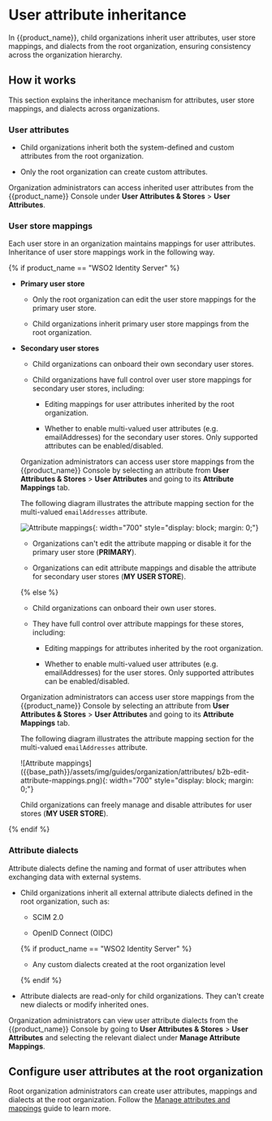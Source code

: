 # User attribute inheritance

In {{product_name}}, child organizations inherit user attributes, user store mappings, and dialects from the root organization, ensuring consistency across the organization hierarchy.

## How it works

This section explains the inheritance mechanism for attributes, user store mappings, and dialects across organizations.

### User attributes

- Child organizations inherit both the system-defined and custom attributes from the root organization.

- Only the root organization can create custom attributes.

Organization administrators can access inherited user attributes from the {{product_name}} Console under **User Attributes & Stores** > **User Attributes**.

### User store mappings

Each user store in an organization maintains mappings for user attributes. Inheritance of user store mappings work in the following way.

{% if product_name == "WSO2 Identity Server" %}
- **Primary user store**

    - Only the root organization can edit the user store mappings for the primary user store.

    - Child organizations inherit primary user store mappings from the root organization.

- **Secondary user stores**

    - Child organizations can onboard their own secondary user stores.

    - Child organizations have full control over user store mappings for secondary user stores, including:

        - Editing mappings for user attributes inherited by the root organization.

        - Whether to enable multi-valued user attributes (e.g. emailAddresses) for the secondary user stores. Only supported attributes can be enabled/disabled.

    Organization administrators can access user store mappings from the {{product_name}} Console by selecting an attribute from **User Attributes & Stores** > **User Attributes** and going to its **Attribute Mappings** tab.

    The following diagram illustrates the attribute mapping section for the multi-valued `emailAddresses` attribute.

    ![Attribute mappings]({{base_path}}/assets/img/guides/organization/attributes/b2b-edit-attribute-mappings.png){: width="700" style="display: block; margin: 0;"}

    - Organizations can't edit the attribute mapping or disable it for the primary user store (**PRIMARY**).

    - Organizations can edit attribute mappings and disable the attribute for secondary user stores (**MY USER STORE**).

    {% else %}

    - Child organizations can onboard their own user stores.

    - They have full control over attribute mappings for these stores, including:

        - Editing mappings for attributes inherited by the root organization.

        - Whether to enable multi-valued user attributes (e.g. emailAddresses) for the user stores. Only supported attributes can be enabled/disabled.

    Organization administrators can access user store mappings from the {{product_name}} Console by selecting an attribute from **User Attributes & Stores** > **User Attributes** and going to its **Attribute Mappings** tab.

    The following diagram illustrates the attribute mapping section for the multi-valued `emailAddresses` attribute.

    ![Attribute mappings]({{base_path}}/assets/img/guides/organization/attributes/  b2b-edit-attribute-mappings.png){: width="700" style="display: block; margin: 0;"}

    Child organizations can freely manage and disable attributes for user stores (**MY USER STORE**).

{% endif %}

### Attribute dialects

Attribute dialects define the naming and format of user attributes when exchanging data with external systems.

- Child organizations inherit all external attribute dialects defined in the root organization, such as:

    - SCIM 2.0

    - OpenID Connect (OIDC)

    {% if product_name == "WSO2 Identity Server" %}

    - Any custom dialects created at the root organization level

    {% endif %}

- Attribute dialects are read-only for child organizations. They can't create new dialects or modify inherited ones.

Organization administrators can view user attribute dialects from the {{product_name}} Console by going to **User Attributes & Stores** > **User Attributes** and selecting the relevant dialect under **Manage Attribute Mappings**.

## Configure user attributes at the root organization

Root organization administrators can create user attributes, mappings and dialects at the root organization. Follow the [Manage attributes and mappings]({{base_path}}//users/attributes/) guide to learn more.
